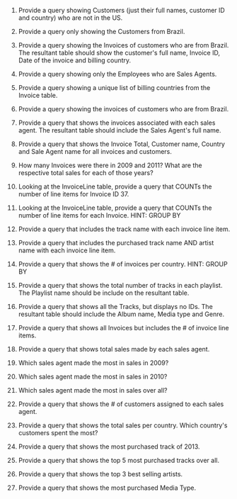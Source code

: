 1. Provide a query showing Customers (just their full names, customer ID and country) who are not in the US.


2. Provide a query only showing the Customers from Brazil.


3. Provide a query showing the Invoices of customers who are from Brazil. The resultant table should show the customer's full name, Invoice ID, Date of the invoice and billing country.


4. Provide a query showing only the Employees who are Sales Agents.


5. Provide a query showing a unique list of billing countries from the Invoice table.


6. Provide a query showing the invoices of customers who are from Brazil.


7. Provide a query that shows the invoices associated with each sales agent. The resultant table should include the Sales Agent's full name.


8. Provide a query that shows the Invoice Total, Customer name, Country and Sale Agent name for all invoices and customers.


9. How many Invoices were there in 2009 and 2011? What are the respective total sales for each of those years?


10. Looking at the InvoiceLine table, provide a query that COUNTs the number of line items for Invoice ID 37.


11. Looking at the InvoiceLine table, provide a query that COUNTs the number of line items for each Invoice. HINT: GROUP BY


12. Provide a query that includes the track name with each invoice line item.


13. Provide a query that includes the purchased track name AND artist name with each invoice line item.


14. Provide a query that shows the # of invoices per country. HINT: GROUP BY


15. Provide a query that shows the total number of tracks in each playlist. The Playlist name should be include on the resultant table.


16. Provide a query that shows all the Tracks, but displays no IDs. The resultant table should include the Album name, Media type and Genre.


17. Provide a query that shows all Invoices but includes the # of invoice line items.


18. Provide a query that shows total sales made by each sales agent.


19. Which sales agent made the most in sales in 2009?


20. Which sales agent made the most in sales in 2010?


21. Which sales agent made the most in sales over all?


22. Provide a query that shows the # of customers assigned to each sales agent.


23. Provide a query that shows the total sales per country. Which country's customers spent the most?


24. Provide a query that shows the most purchased track of 2013.


25. Provide a query that shows the top 5 most purchased tracks over all.


26. Provide a query that shows the top 3 best selling artists.


27. Provide a query that shows the most purchased Media Type.
